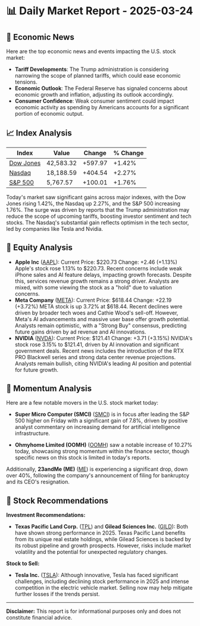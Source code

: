 # 📊 Daily Market Report - 2025-03-24

## 📰 Economic News

Here are the top economic news and events impacting the U.S. stock market:

- **Tariff Developments**: The Trump administration is considering narrowing the scope of planned tariffs, which could ease economic tensions.
- **Economic Outlook**: The Federal Reserve has signaled concerns about economic growth and inflation, adjusting its outlook accordingly.
- **Consumer Confidence**: Weak consumer sentiment could impact economic activity as spending by Americans accounts for a significant portion of economic output.

## 📈 Index Analysis

| Index | Value | Change | % Change |
|-------|--------|---------|-----------|
| [Dow Jones](https://finance.yahoo.com/quote/%5EDJI) | 42,583.32 | +597.97 | +1.42% |
| [Nasdaq](https://finance.yahoo.com/quote/%5EIXIC) | 18,188.59 | +404.54 | +2.27% |
| [S&P 500](https://finance.yahoo.com/quote/%5EGSPC) | 5,767.57 | +100.01 | +1.76% |

Today's market saw significant gains across major indexes, with the Dow Jones rising 1.42%, the Nasdaq up 2.27%, and the S&P 500 increasing 1.76%. The surge was driven by reports that the Trump administration may reduce the scope of upcoming tariffs, boosting investor sentiment and tech stocks. The Nasdaq's substantial gain reflects optimism in the tech sector, led by companies like Tesla and Nvidia.

## 💼 Equity Analysis

- **Apple Inc** ([AAPL](https://finance.yahoo.com/quote/AAPL)): Current Price: $220.73
Change: +2.46 (+1.13%)
Apple's stock rose 1.13% to $220.73. Recent concerns include weak iPhone sales and AI feature delays, impacting growth forecasts. Despite this, services revenue growth remains a strong driver. Analysts are mixed, with some viewing the stock as a "hold" due to valuation concerns.
- **Meta Company** ([META](https://finance.yahoo.com/quote/META)): Current Price: $618.44
Change: +22.19 (+3.72%)
META stock is up 3.72% at $618.44. Recent declines were driven by broader tech woes and Cathie Wood's sell-off. However, Meta's AI advancements and massive user base offer growth potential. Analysts remain optimistic, with a "Strong Buy" consensus, predicting future gains driven by ad revenue and AI innovations.
- **NVIDIA** ([NVDA](https://finance.yahoo.com/quote/NVDA)): Current Price: $121.41
Change: +3.71 (+3.15%)
NVIDIA's stock rose 3.15% to $121.41, driven by AI innovation and significant government deals. Recent news includes the introduction of the RTX PRO Blackwell series and strong data center revenue projections. Analysts remain bullish, citing NVIDIA's leading AI position and potential for future growth.

## 🚀 Momentum Analysis

Here are a few notable movers in the U.S. stock market today:

- **Super Micro Computer (SMCI)** ([SMCI](https://finance.yahoo.com/quote/SMCI)) is in focus after leading the S&P 500 higher on Friday with a significant gain of 7.8%, driven by positive analyst commentary on increasing demand for artificial intelligence infrastructure.
  
- **Ohmyhome Limited (OOMH)** ([OOMH](https://finance.yahoo.com/quote/OOMH)) saw a notable increase of 10.27% today, showcasing strong momentum within the finance sector, though specific news on this stock is limited in today's reports.

Additionally, **23andMe (ME)** ([ME](https://finance.yahoo.com/quote/ME)) is experiencing a significant drop, down over 40%, following the company's announcement of filing for bankruptcy and its CEO's resignation.

## 🎯 Stock Recommendations

**Investment Recommendations:**

- **Texas Pacific Land Corp.** ([TPL](https://finance.yahoo.com/quote/TPL)) and **Gilead Sciences Inc.** ([GILD](https://finance.yahoo.com/quote/GILD)): Both have shown strong performance in 2025. Texas Pacific Land benefits from its unique real estate holdings, while Gilead Sciences is backed by its robust pipeline and growth prospects. However, risks include market volatility and the potential for unexpected regulatory changes.

**Stock to Sell:**

- **Tesla Inc.** ([TSLA](https://finance.yahoo.com/quote/TSLA)): Although innovative, Tesla has faced significant challenges, including declining stock performance in 2025 and intense competition in the electric vehicle market. Selling now may help mitigate further losses if the trends persist.

---
**Disclaimer:** This report is for informational purposes only and does not constitute financial advice.